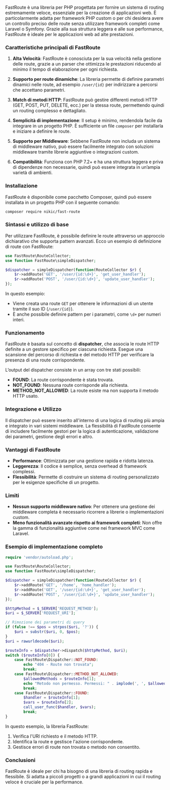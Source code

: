 FastRoute è una libreria per PHP progettata per fornire un sistema di routing estremamente veloce, essenziale per la creazione di applicazioni web. È particolarmente adatta per framework PHP custom o per chi desidera avere un controllo preciso delle route senza utilizzare framework completi come Laravel o Symfony. Grazie alla sua struttura leggera e alle sue performance, FastRoute è ideale per le applicazioni web ad alte prestazioni.

### Caratteristiche principali di FastRoute

1. **Alta Velocità**: FastRoute è conosciuta per la sua velocità nella gestione delle route, grazie a un parser che ottimizza le prestazioni riducendo al minimo il tempo di elaborazione per ogni richiesta.

2. **Supporto per route dinamiche**: La libreria permette di definire parametri dinamici nelle route, ad esempio `/user/{id}` per indirizzare a percorsi che accettano parametri.

3. **Match di metodi HTTP**: FastRoute può gestire differenti metodi HTTP (GET, POST, PUT, DELETE, ecc.) per la stessa route, permettendo quindi un routing complesso e dettagliato.

4. **Semplicità di implementazione**: Il setup è minimo, rendendola facile da integrare in un progetto PHP. È sufficiente un file `composer` per installarla e iniziare a definire le route.

5. **Supporto per Middleware**: Sebbene FastRoute non includa un sistema di middleware nativo, può essere facilmente integrato con soluzioni middleware tramite librerie aggiuntive o integrazioni custom.

6. **Compatibilità**: Funziona con PHP 7.2+ e ha una struttura leggera e priva di dipendenze non necessarie, quindi può essere integrata in un’ampia varietà di ambienti.

### Installazione

FastRoute è disponibile come pacchetto Composer, quindi può essere installata in un progetto PHP con il seguente comando:

```bash
composer require nikic/fast-route
```

### Sintassi e utilizzo di base

Per utilizzare FastRoute, è possibile definire le route attraverso un approccio dichiarativo che supporta pattern avanzati. Ecco un esempio di definizione di route con FastRoute:

```php
use FastRoute\RouteCollector;
use function FastRoute\simpleDispatcher;

$dispatcher = simpleDispatcher(function(RouteCollector $r) {
    $r->addRoute('GET', '/user/{id:\d+}', 'get_user_handler');
    $r->addRoute('POST', '/user/{id:\d+}', 'update_user_handler');
});
```

In questo esempio:

- Viene creata una route `GET` per ottenere le informazioni di un utente tramite il suo ID (`/user/{id}`).
- È anche possibile definire pattern per i parametri, come `\d+` per numeri interi.

### Funzionamento

FastRoute è basata sul concetto di **dispatcher**, che associa le route HTTP definite a un gestore specifico per ciascuna richiesta. Esegue una scansione del percorso di richiesta e del metodo HTTP per verificare la presenza di una route corrispondente.

L’output del dispatcher consiste in un array con tre stati possibili:

- **FOUND**: La route corrispondente è stata trovata.
- **NOT_FOUND**: Nessuna route corrisponde alla richiesta.
- **METHOD_NOT_ALLOWED**: La route esiste ma non supporta il metodo HTTP usato.

### Integrazione e Utilizzo

Il dispatcher può essere inserito all'interno di una logica di routing più ampia e integrato in vari sistemi middleware. La flessibilità di FastRoute consente di includere facilmente gestori per la logica di autenticazione, validazione dei parametri, gestione degli errori e altro.

### Vantaggi di FastRoute

- **Performance**: Ottimizzata per una gestione rapida e ridotta latenza.
- **Leggerezza**: Il codice è semplice, senza overhead di framework complessi.
- **Flessibilità**: Permette di costruire un sistema di routing personalizzato per le esigenze specifiche di un progetto.
  
### Limiti

- **Nessun supporto middleware nativo**: Per ottenere una gestione dei middleware completa è necessario ricorrere a librerie o implementazioni custom.
- **Meno funzionalità avanzate rispetto ai framework completi**: Non offre la gamma di funzionalità aggiuntive come nei framework MVC come Laravel.

### Esempio di implementazione completo

```php
require 'vendor/autoload.php';

use FastRoute\RouteCollector;
use function FastRoute\simpleDispatcher;

$dispatcher = simpleDispatcher(function(RouteCollector $r) {
    $r->addRoute('GET', '/home', 'home_handler');
    $r->addRoute('GET', '/user/{id:\d+}', 'get_user_handler');
    $r->addRoute('POST', '/user/{id:\d+}', 'update_user_handler');
});

$httpMethod = $_SERVER['REQUEST_METHOD'];
$uri = $_SERVER['REQUEST_URI'];

// Rimozione dei parametri di query
if (false !== $pos = strpos($uri, '?')) {
    $uri = substr($uri, 0, $pos);
}
$uri = rawurldecode($uri);

$routeInfo = $dispatcher->dispatch($httpMethod, $uri);
switch ($routeInfo[0]) {
    case FastRoute\Dispatcher::NOT_FOUND:
        echo "404 - Route non trovata";
        break;
    case FastRoute\Dispatcher::METHOD_NOT_ALLOWED:
        $allowedMethods = $routeInfo[1];
        echo "Metodo non permesso. Permessi: " . implode(', ', $allowedMethods);
        break;
    case FastRoute\Dispatcher::FOUND:
        $handler = $routeInfo[1];
        $vars = $routeInfo[2];
        call_user_func($handler, $vars);
        break;
}
```

In questo esempio, la libreria FastRoute:

1. Verifica l'URI richiesto e il metodo HTTP.
2. Identifica la route e gestisce l'azione corrispondente.
3. Gestisce errori di route non trovata o metodo non consentito.

### Conclusioni

FastRoute è ideale per chi ha bisogno di una libreria di routing rapida e flessibile. Si adatta a piccoli progetti o a grandi applicazioni in cui il routing veloce è cruciale per la performance.
